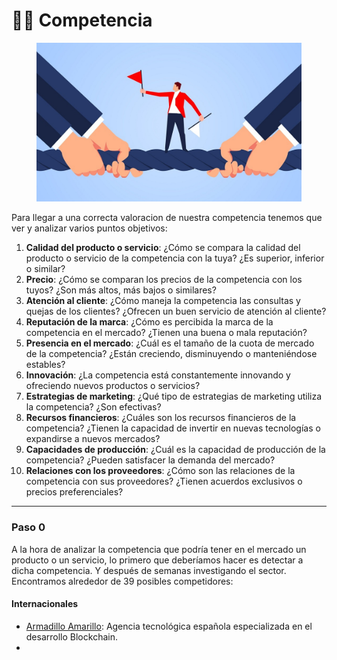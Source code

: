 # 🏃‍♂️ Competencia&#x20;

<figure><img src="../../../.gitbook/assets/blog-laboral-competencia-desleal.jpg" alt=""><figcaption></figcaption></figure>

Para llegar a una correcta valoracion de nuestra competencia tenemos que ver y analizar varios puntos objetivos:

1. **Calidad del producto o servicio**: ¿Cómo se compara la calidad del producto o servicio de la competencia con la tuya? ¿Es superior, inferior o similar?
2. **Precio**: ¿Cómo se comparan los precios de la competencia con los tuyos? ¿Son más altos, más bajos o similares?
3. **Atención al cliente**: ¿Cómo maneja la competencia las consultas y quejas de los clientes? ¿Ofrecen un buen servicio de atención al cliente?
4. **Reputación de la marca**: ¿Cómo es percibida la marca de la competencia en el mercado? ¿Tienen una buena o mala reputación?
5. **Presencia en el mercado**: ¿Cuál es el tamaño de la cuota de mercado de la competencia? ¿Están creciendo, disminuyendo o manteniéndose estables?
6. **Innovación**: ¿La competencia está constantemente innovando y ofreciendo nuevos productos o servicios?
7. **Estrategias de marketing**: ¿Qué tipo de estrategias de marketing utiliza la competencia? ¿Son efectivas?
8. **Recursos financieros**: ¿Cuáles son los recursos financieros de la competencia? ¿Tienen la capacidad de invertir en nuevas tecnologías o expandirse a nuevos mercados?
9. **Capacidades de producción**: ¿Cuál es la capacidad de producción de la competencia? ¿Pueden satisfacer la demanda del mercado?
10. **Relaciones con los proveedores**: ¿Cómo son las relaciones de la competencia con sus proveedores? ¿Tienen acuerdos exclusivos o precios preferenciales?&#x20;

***

### Paso 0

A la hora de analizar la competencia que podría tener en el mercado un producto o un servicio, lo primero que deberíamos hacer es detectar a dicha competencia. Y después de semanas investigando el sector. Encontramos alrededor de 39 posibles competidores:

#### Internacionales&#x20;

* [Armadillo Amarillo](https://www.linkedin.com/company/armadillo-amarillo/): Agencia tecnológica española especializada en el desarrollo Blockchain.
*
